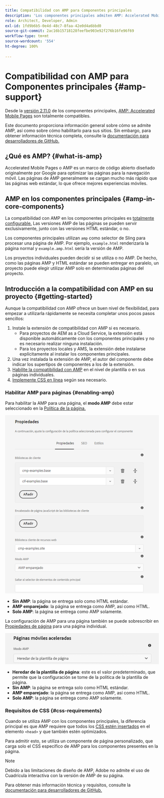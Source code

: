 ```yaml
---
title: Compatibilidad con AMP para Componentes principales
description: 'Los componentes principales admiten AMP: Accelerated Mobile Pages'
role: Architect, Developer, Admin
exl-id: 1fd9b6b5-0e4d-48c7-8faa-42e0d4a6bbd0
source-git-commit: 2ac16b15718128feefbe903e92f276b16fe96f69
workflow-type: tm+mt
source-wordcount: '554'
ht-degree: 100%

---
```


# Compatibilidad con AMP para Componentes principales {#amp-support}

Desde la [versión 2.11.0](/help/versions.md) de los componentes principales, [AMP: Accelerated Mobile Pages](https://developers.google.com/amp) son totalmente compatibles.

Este documento proporciona información general sobre cómo se admite AMP, así como sobre cómo habilitarlo para sus sitios. Sin embargo, para obtener información técnica completa, consulte la [documentación para desarrolladores de GitHub.](https://github.com/adobe/aem-core-wcm-components/tree/master/extensions/amp)

## ¿Qué es AMP? {#what-is-amp}

Accelerated Mobile Pages o AMP es un marco de código abierto diseñado originalmente por Google para optimizar las páginas para la navegación móvil. Las páginas de AMP generalmente se cargan mucho más rápido que las páginas web estándar, lo que ofrece mejores experiencias móviles.

## AMP en los componentes principales {#amp-in-core-components}

La compatibilidad con AMP en los componentes principales es [totalmente configurable.](#enabling-amp) Las versiones AMP de las páginas se pueden servir exclusivamente, junto con las versiones HTML estándar, o no.

Los componentes principales utilizan `amp` como selector de Sling para procesar una página de AMP. Por ejemplo, `example.html` renderizaría la página normal y `example.amp.html` sería la versión de AMP.

Los proyectos individuales pueden decidir si se utiliza o no AMP. De hecho, como las páginas AMP y HTML estándar se pueden entregar en paralelo, un proyecto puede elegir utilizar AMP solo en determinadas páginas del proyecto.

## Introducción a la compatibilidad con AMP en su proyecto {#getting-started}

Aunque la compatibilidad con AMP ofrece un buen nivel de flexibilidad, para empezar a utilizarla rápidamente se necesita completar unos pocos pasos sencillos:

1. Instale la extensión de compatibilidad con AMP si es necesario.
   * Para proyectos de AEM as a Cloud Service, la extensión está disponible automáticamente con los componentes principales y no es necesario realizar ninguna instalación.
   * Para los proyectos locales y AMS, la extensión debe instalarse explícitamente al instalar los componentes principales.
1. Una vez instalada la extensión de AMP, el autor del componente debe indicar los supertipos de componentes a los de la extensión.
1. [Habilite la compatibilidad con AMP](#enabling-amp) en el nivel de plantilla o en sus páginas individuales.
1. [Implemente CSS en línea](#css-requirements) según sea necesario.

### Habilitar AMP para páginas {#enabling-amp}

Para habilitar la AMP para una página, el **modo AMP** debe estar seleccionado en la [Política de la página.](https://experienceleague.adobe.com/docs/experience-manager-cloud-service/sites/authoring/features/templates.html?lang=es#editing-a-template-page-policy-template-author-developer)

![Opciones de política de la página de AMP](/help/assets/amp-policy.png)

* **Sin AMP**: la página se entrega solo como HTML estándar.
* **AMP emparejado**: la página se entrega como AMP, así como HTML.
* **Solo AMP**: la página se entrega como AMP solamente.

La configuración de AMP para una página también se puede sobrescribir en [Propiedades de página](https://experienceleague.adobe.com/docs/experience-manager-cloud-service/sites/authoring/fundamentals/page-properties.html?lang=es) para una página individual.

![Propiedades de página de AMP](/help/assets/amp-page-properties.png)

* **Heredar de la plantilla de página**: este es el valor predeterminado, que permite que la configuración se tome de la política de la plantilla de página.
* **Sin AMP**: la página se entrega solo como HTML estándar.
* **AMP emparejado**: la página se entrega como AMP, así como HTML.
* **Solo AMP**: la página se entrega como AMP solamente.

### Requisitos de CSS {#css-requirements}

Cuando se utiliza AMP con los componentes principales, la diferencia principal es que AMP requiere que todos los [CSS estén insertados](including-clientlibs.md#inlining) en el elemento `<head>` y que también estén optimizados.

Para admitir esto, se utiliza un componente de página personalizado, que carga solo el CSS específico de AMP para los componentes presentes en la página.

>[!NOTE]
>
>Debido a las limitaciones de diseño de AMP, Adobe no admite el uso de Cuadrícula interactiva con la versión de AMP de su página.

Para obtener más información técnica y requisitos, consulte la [documentación para desarrolladores de GitHub.](https://github.com/adobe/aem-core-wcm-components/tree/master/extensions/amp)
